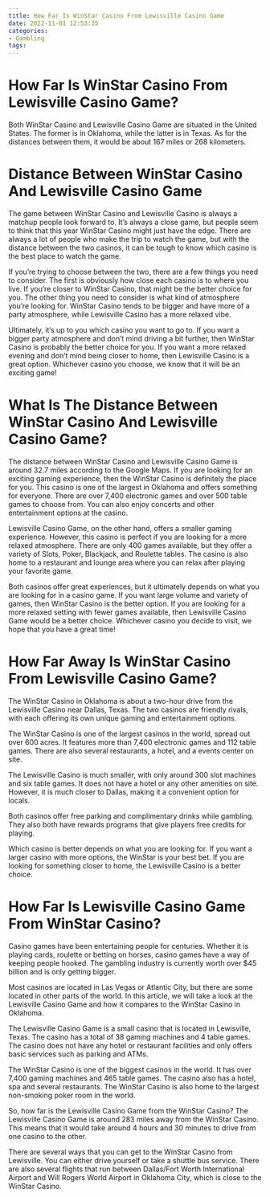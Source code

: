 ```yaml
---
title: How Far Is WinStar Casino From Lewisville Casino Game
date: 2022-11-01 12:53:35
categories:
- Gambling
tags:
---
```



#  How Far Is WinStar Casino From Lewisville Casino Game?

Both WinStar Casino and Lewisville Casino Game are situated in the United States. The former is in Oklahoma, while the latter is in Texas. As for the distances between them, it would be about 167 miles or 268 kilometers.

#  Distance Between WinStar Casino And Lewisville Casino Game

The game between WinStar Casino and Lewisville Casino is always a matchup people look forward to. It’s always a close game, but people seem to think that this year WinStar Casino might just have the edge. There are always a lot of people who make the trip to watch the game, but with the distance between the two casinos, it can be tough to know which casino is the best place to watch the game.

If you’re trying to choose between the two, there are a few things you need to consider. The first is obviously how close each casino is to where you live. If you’re closer to WinStar Casino, that might be the better choice for you. The other thing you need to consider is what kind of atmosphere you’re looking for. WinStar Casino tends to be bigger and have more of a party atmosphere, while Lewisville Casino has a more relaxed vibe.

Ultimately, it’s up to you which casino you want to go to. If you want a bigger party atmosphere and don’t mind driving a bit further, then WinStar Casino is probably the better choice for you. If you want a more relaxed evening and don’t mind being closer to home, then Lewisville Casino is a great option. Whichever casino you choose, we know that it will be an exciting game!

#  What Is The Distance Between WinStar Casino And Lewisville Casino Game?

The distance between WinStar Casino and Lewisville Casino Game is around 32.7 miles according to the Google Maps. If you are looking for an exciting gaming experience, then the WinStar Casino is definitely the place for you. This casino is one of the largest in Oklahoma and offers something for everyone. There are over 7,400 electronic games and over 500 table games to choose from. You can also enjoy concerts and other entertainment options at the casino.

Lewisville Casino Game, on the other hand, offers a smaller gaming experience. However, this casino is perfect if you are looking for a more relaxed atmosphere. There are only 400 games available, but they offer a variety of Slots, Poker, Blackjack, and Roulette tables. The casino is also home to a restaurant and lounge area where you can relax after playing your favorite game.

Both casinos offer great experiences, but it ultimately depends on what you are looking for in a casino game. If you want large volume and variety of games, then WinStar Casino is the better option. If you are looking for a more relaxed setting with fewer games available, then Lewisville Casino Game would be a better choice. Whichever casino you decide to visit, we hope that you have a great time!

#  How Far Away Is WinStar Casino From Lewisville Casino Game?

The WinStar Casino in Oklahoma is about a two-hour drive from the Lewisville Casino near Dallas, Texas. The two casinos are friendly rivals, with each offering its own unique gaming and entertainment options.

The WinStar Casino is one of the largest casinos in the world, spread out over 600 acres. It features more than 7,400 electronic games and 112 table games. There are also several restaurants, a hotel, and a events center on site.

The Lewisville Casino is much smaller, with only around 300 slot machines and six table games. It does not have a hotel or any other amenities on site. However, it is much closer to Dallas, making it a convenient option for locals.

Both casinos offer free parking and complimentary drinks while gambling. They also both have rewards programs that give players free credits for playing.

Which casino is better depends on what you are looking for. If you want a larger casino with more options, the WinStar is your best bet. If you are looking for something closer to home, the Lewisville Casino is a better choice.

#  How Far Is Lewisville Casino Game From WinStar Casino?

Casino games have been entertaining people for centuries. Whether it is playing cards, roulette or betting on horses, casino games have a way of keeping people hooked. The gambling industry is currently worth over $45 billion and is only getting bigger.

Most casinos are located in Las Vegas or Atlantic City, but there are some located in other parts of the world. In this article, we will take a look at the Lewisville Casino Game and how it compares to the WinStar Casino in Oklahoma.

The Lewisville Casino Game is a small casino that is located in Lewisville, Texas. The casino has a total of 38 gaming machines and 4 table games. The casino does not have any hotel or restaurant facilities and only offers basic services such as parking and ATMs.

The WinStar Casino is one of the biggest casinos in the world. It has over 7,400 gaming machines and 465 table games. The casino also has a hotel, spa and several restaurants. The WinStar Casino is also home to the largest non-smoking poker room in the world.

So, how far is the Lewisville Casino Game from the WinStar Casino?
The Lewisville Casino Game is around 283 miles away from the WinStar Casino. This means that it would take around 4 hours and 30 minutes to drive from one casino to the other.

There are several ways that you can get to the WinStar Casino from Lewisville. You can either drive yourself or take a shuttle bus service. There are also several flights that run between Dallas/Fort Worth International Airport and Will Rogers World Airport in Oklahoma City, which is close to the WinStar Casino.